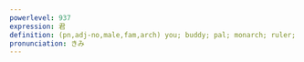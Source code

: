 ```yaml
---
powerlevel: 937
expression: 君
definition: (pn,adj-no,male,fam,arch) you; buddy; pal; monarch; ruler; sovereign; (one's) master; (P)
pronunciation: きみ
---
```

